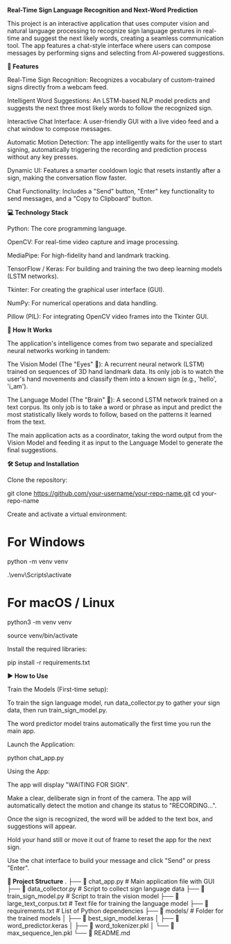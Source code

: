 **Real-Time Sign Language Recognition and Next-Word Prediction**

This project is an interactive application that uses computer vision and natural language processing to recognize sign language gestures in real-time and suggest the next likely words, creating a seamless communication tool. The app features a chat-style interface where users can compose messages by performing signs and selecting from AI-powered suggestions.

**🌟 Features**

Real-Time Sign Recognition: Recognizes a vocabulary of custom-trained signs directly from a webcam feed.

Intelligent Word Suggestions: An LSTM-based NLP model predicts and suggests the next three most likely words to follow the recognized sign.

Interactive Chat Interface: A user-friendly GUI with a live video feed and a chat window to compose messages.

Automatic Motion Detection: The app intelligently waits for the user to start signing, automatically triggering the recording and prediction process without any key presses.

Dynamic UI: Features a smarter cooldown logic that resets instantly after a sign, making the conversation flow faster.

Chat Functionality: Includes a "Send" button, "Enter" key functionality to send messages, and a "Copy to Clipboard" button.

**💻 Technology Stack**

Python: The core programming language.

OpenCV: For real-time video capture and image processing.

MediaPipe: For high-fidelity hand and landmark tracking.

TensorFlow / Keras: For building and training the two deep learning models (LSTM networks).

Tkinter: For creating the graphical user interface (GUI).

NumPy: For numerical operations and data handling.

Pillow (PIL): For integrating OpenCV video frames into the Tkinter GUI.

**🤔 How It Works**

The application's intelligence comes from two separate and specialized neural networks working in tandem:

The Vision Model (The "Eyes" 👀): A recurrent neural network (LSTM) trained on sequences of 3D hand landmark data. Its only job is to watch the user's hand movements and classify them into a known sign (e.g., 'hello', 'i_am').

The Language Model (The "Brain" 🧠): A second LSTM network trained on a text corpus. Its only job is to take a word or phrase as input and predict the most statistically likely words to follow, based on the patterns it learned from the text.

The main application acts as a coordinator, taking the word output from the Vision Model and feeding it as input to the Language Model to generate the final suggestions.

**🛠️ Setup and Installation**

Clone the repository:

git clone https://github.com/your-username/your-repo-name.git
cd your-repo-name

Create and activate a virtual environment:

# For Windows
python -m venv venv

.\venv\Scripts\activate

# For macOS / Linux
python3 -m venv venv

source venv/bin/activate

Install the required libraries:

pip install -r requirements.txt

**▶️ How to Use**

Train the Models (First-time setup):

To train the sign language model, run data_collector.py to gather your sign data, then run train_sign_model.py.

The word predictor model trains automatically the first time you run the main app.

Launch the Application:

python chat_app.py

Using the App:

The app will display "WAITING FOR SIGN".

Make a clear, deliberate sign in front of the camera. The app will automatically detect the motion and change its status to "RECORDING...".

Once the sign is recognized, the word will be added to the text box, and suggestions will appear.

Hold your hand still or move it out of frame to reset the app for the next sign.

Use the chat interface to build your message and click "Send" or press "Enter".

**📁 Project Structure**
.
├── 📄 chat_app.py             # Main application file with GUI
├── 📄 data_collector.py       # Script to collect sign language data
├── 📄 train_sign_model.py     # Script to train the vision model
├── 📄 large_text_corpus.txt   # Text file for training the language model
├── 📄 requirements.txt        # List of Python dependencies
├── 📁 models/                 # Folder for the trained models
│   ├── 📄 best_sign_model.keras
│   ├── 📄 word_predictor.keras
│   ├── 📄 word_tokenizer.pkl
│   └── 📄 max_sequence_len.pkl
└── 📄 README.md
